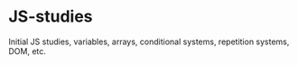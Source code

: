 # JS-studies
 Initial JS studies, variables, arrays, conditional systems, repetition systems, DOM, etc.
